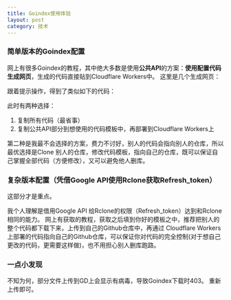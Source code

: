 ```yaml
---
title: Goindex使用体验
layout: post
category: 技术
---
```


### 简单版本的Goindex配置
网上有很多Goindex的教程，其中绝大多数是使用**公共API**的方案：**使用配置代码生成网页**，生成的代码直接贴到Cloudflare Workers中。
这里是几个生成网页：
  
  
  
  

跟着提示操作，得到了类似如下的代码：


此时有两种选择：
1. 复制所有代码（最省事）
2. 复制公共API部分到想使用的代码模板中，再部署到Cloudflare Workers上

第二种是我最不会选择的方案，费力不讨好，别人的代码会指向别人的仓库，所以最优选择是Clone 别人的仓库，修改代码模板，指向自己的仓库，既可以保证自己掌握全部代码（方便修改），又可以避免他人删库。

### 复杂版本配置（凭借Google API使用Rclone获取Refresh_token）

这部分才是重点。

我个人理解是借用Google API 给Rclone的权限（Refresh_token）达到和Rclone相同的能力。
网上有获取的教程，获取之后填到你好的模板之中，推荐把别人的整个代码都下载下来，上传到自己的Github仓库中，再通过
Cloudflare Workers上部署的代码指向自己的Github仓库，可以保证你对代码的完全控制(对于想自己更改的代码，更需要这样做)，也不用担心别人删库跑路。

### 一点小发现

不知为何，部分文件上传到GD上会显示有病毒，导致Goindex下载时403。
重新上传即可。
